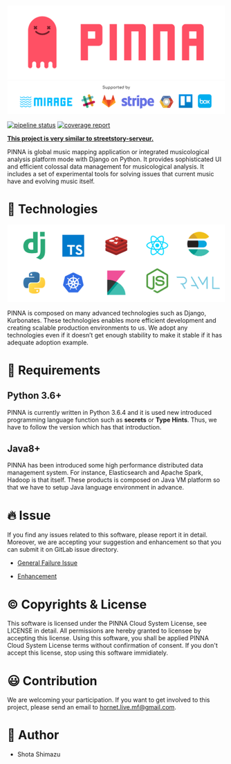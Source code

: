 ![PINNA](./docs/assets/logo.png)
![Using](./docs/assets/usings.png)


[![pipeline status](https://hplab.work/pinna-music/pinna-music/badges/master/pipeline.svg)](https://git.hplab.work/pinna-music/pinna-music/commits/master)
[![coverage report](https://hplab.work/pinna-music/pinna-music/badges/master/coverage.svg)](https://git.hplab.work/pinna-music/pinna-music/commits/master)

**[This project is very similar to streetstory-serveur.](https://git.hplab.work/StreetStory/streetstory-serveur)**

PINNA is global music mapping application or integrated musicological analysis platform mode with Django on Python. It provides sophisticated UI and efficient colossal data management for musicological analysis. It includes a set of experimental tools for solving issues that current music have and evolving music itself.


# 🎸  Technologies
![Technologies](./docs/assets/technologies.png)

PINNA is composed on many advanced technologies such as Django, Kurbonates.
These technologies enables more efficient development and creating scalable production environments to us. We adopt any technologies even if it doesn’t get enough stability to make it stable if it has adequate adoption example.

# 🔗  Requirements

## Python 3.6+

PINNA is currently written in Python 3.6.4 and it is used new introduced programming language function such as **secrets** or **Type Hints**. Thus, we have to follow the version which has that introduction.

## Java8+

PINNA has been introduced some high performance distributed data management system. For instance, Elasticsearch and Apache Spark, Hadoop is that itself. These products is composed on Java VM platform so that we have to setup Java language environment in advance.

# 🔥  Issue

If you find any issues related to this software, please report it in detail.
Moreover, we are accepting your suggestion and enhancement so that you can submit it on GitLab issue directory.


- [General Failure Issue](https://hplab.work/pinna-music/pinna-music/issues/new?issue[title]=When+I++%5Bex.+upgrade+with+pip%5D++%2C+failed+to+++%5Bex.+upgrade+packages%5D++%21&issue[description]=%23+Summary%0D%0AWrite+summary+of+issue+in+short+sentence.%0D%0A%0D%0A%23+Bug+type%0D%0A%0D%0A%2A+%5Bx%5D+Security%0D%0A%0D%0A%2A+%5B+%5D+Crash+%2F+Data+Loss%0D%0A%0D%0A%2A+%5B+%5D+Performance%0D%0A%0D%0A%2A+%5B+%5D+UI+%2F+Usability%0D%0A%0D%0A%2A+%5B+%5D+Serious%0D%0A%0D%0A%2A+%5B+%5D+Other%0D%0A%0D%0A%23+Reproducibility%0D%0A%0D%0A%2A+%5Bx%5D+Always%0D%0A%0D%0A%2A+%5B+%5D+Sometimes%0D%0A%0D%0A%2A+%5B+%5D+Once%0D%0A+%0D%0A%23+Procedure+of+reproduce%0D%0A%0D%0A-+Write+steps+of+procedure.%0D%0A-+by+step+by+step%0D%0A-+in+detail%0D%0A%0D%0A%0D%0A%23+Intended+behavior%0D%0A%0D%0AWrite+intended+behavior+in+detail.%0D%0A%0D%0A%23+Possible+cause%0D%0A%0D%0A-+%2A%2Aex.%2A%2A+Crashing+internal+key-value+database.%0D%0A%0D%0A%23+How+do+you+fix+this+bug%3F%0D%0A%0D%0A-+%2A%2Aex.%2A%2A+Adopt+Swift+codable+instead+of+default+key-value+db.%0D%0A%0D%0A%23+Environment+%26+Configuration%0D%0A%0D%0A%2A%2Aex.%2A%2A%0D%0A%0D%0A%7C+Heading+%7C+%7C%0D%0A%7C%3A----------%7C%3A----------------------%7C%0D%0A%7C+OS++++++++%7C+macOS+10.13.3+%2817D47%29+%7C%0D%0A%7C+Python++++%7C+6.3.4+++++++++++++++++%7C%0D%0A%7C+Framework+%7C+Django+2.0.2++++++++++%7C%0D%0A)


- [Enhancement](https://hplab.work/pinna-music/pinna-music/issues/new?issue[title]=Enhancement+title+%21&issue[description]=%23+Summary%0D%0AWrite+summary+of+issue+in+short+sentence.%0D%0A%0D%0A%23+Enhancement+Type%0D%0A%0D%0A%2A+%5Bx%5D+New+Feature%0D%0A%0D%0A%2A+%5B+%5D+Performance%0D%0A%0D%0A%2A+%5B+%5D+Refactoring%0D%0A%0D%0A%2A+%5B+%5D+Other%0D%0A%0D%0A%23+Enhancemet+Summary%0D%0A%0D%0AWrite+technical+summary.%0D%0A%0D%0A%23%23+Modification%0D%0A+%0D%0A%2A+%5B+%5D+ex.+Chnage+configuration+settings.%0D%0A%2A+%5B+%5D+ex.+Change+package+manager.+%0D%0A%0D%0A%23%23+Additions%0D%0A+%0D%0A%2A+%5B+%5D+ex.+Add+control+panel+view+for+admin.%0D%0A%2A+%5B+%5D+ex.+Add+new+models+for+admin+cpanel.%0D%0A+%0D%0A%23%23+Removals%0D%0A+%0D%0A%2A+%5B+%5D+ex.+Previous+control+panel.%0D%0A%2A+%5B+%5D+ex.+Old+configuration.%0D%0A%0D%0A%23+Influencer%0D%0A%0D%0A%2A+Write+targets+of+user+who+will+be+influenced+by+this+merge+request.%0D%0A%0D%0A%2A+Write+both+merits+and+demerits+applying+this+merge+request.%0D%0A)

# ©  Copyrights & License
This software is licensed under the PINNA Cloud System License, see LICENSE in detail.
All permissions are hereby granted to licensee by accepting this license.
Using this software, you shall be applied PINNA Cloud System License terms without confirmation of consent.
If you don't accept this license, stop using this software immidiately.

# 😃  Contribution

We are welcoming your participation. If you want to get involved to this project, please send an email to [hornet.live.mf@gmail.com](mailto:hornet.live.mf@gmail.com).

# 🤪  Author

- Shota Shimazu
